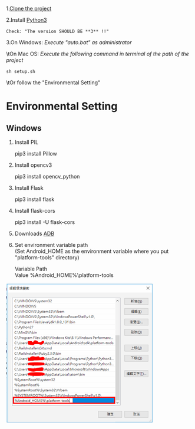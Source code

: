 1.[Clone the project](https://github.com/NTUTGeometrA/Visual_Script.git)

2.Install [Python3](https://www.python.org/downloads/)  

    Check: "The version SHOULD BE **3** !!"

3.On Windows: *Execute "auto.bat" as administrator*

\tOn Mac OS: *Execute the following command in terminal of the path of the project*

    sh setup.sh

\tOr follow the "Environmental Setting"


# Environmental Setting
## Windows

1. Install PIL  

    pip3 install Pillow

2. Install opencv3  

    pip3 install opencv_python


3. Install Flask

    pip3 install flask

4. Install flask-cors

    pip3 install -U flask-cors

5. Downloads [ADB](https://developer.android.com/studio/releases/platform-tools.html)

6. Set environment variable path  
(Set Android_HOME as the environment variable where you put "platform-tools" directory)

    Variable    Path    
    Value   %Android_HOME%\platform-tools  

![](/pic/SystemPath.PNG)
